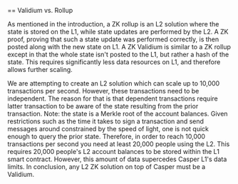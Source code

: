== Validium vs. Rollup

As mentioned in the introduction, a ZK rollup is an L2 solution where the state
is stored on the L1, while state updates are performed by the L2. A ZK proof,
proving that such a state update was performed correctly, is then posted along
with the new state on L1. A ZK Validium is similar to a ZK rollup except in that
the whole state isn't posted to the L1, but rather a hash of the state. This
requires significantly less data resources on L1, and therefore allows further
scaling.

We are attempting to create an L2 solution which can scale up to 10,000
transactions per second. However, these transactions need to be independent. The
reason for that is that dependent transactions require latter transaction to be
aware of the state resulting from the prior transaction. Note: the state is a
Merkle root of the account balances. Given restrictions such as the time it
takes to sign a transaction and send messages around constrained by the speed of
light, one is not quick enough to query the prior state. Therefore, in order to
reach 10,000 transactions per second you need at least 20,000 people using the
L2. This requires 20,000 people's L2 account balances to be stored within the L1
smart contract. However, this amount of data supercedes Casper L1's data limits.
In conclusion, any L2 ZK solution on top of Casper must be a Validium.



